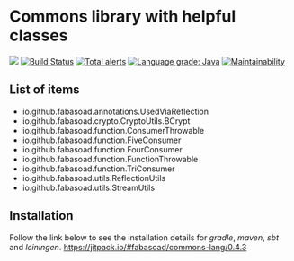 # Commons library with helpful classes

[![](https://jitpack.io/v/fabasoad/commons-lang.svg)](https://jitpack.io/#fabasoad/commons-lang) [![Build Status](https://travis-ci.org/fabasoad/commons-lang.svg?branch=master)](https://travis-ci.org/fabasoad/commons-lang) [![Total alerts](https://img.shields.io/lgtm/alerts/g/fabasoad/commons-lang.svg?logo=lgtm&logoWidth=18)](https://lgtm.com/projects/g/fabasoad/commons-lang/alerts/) [![Language grade: Java](https://img.shields.io/lgtm/grade/java/g/fabasoad/commons-lang.svg?logo=lgtm&logoWidth=18)](https://lgtm.com/projects/g/fabasoad/commons-lang/context:java) [![Maintainability](https://api.codeclimate.com/v1/badges/5f545f6546b14c6e68e0/maintainability)](https://codeclimate.com/github/fabasoad/commons-lang/maintainability)

## List of items

- io.github.fabasoad.annotations.UsedViaReflection
- io.github.fabasoad.crypto.CryptoUtils.BCrypt
- io.github.fabasoad.function.ConsumerThrowable
- io.github.fabasoad.function.FiveConsumer
- io.github.fabasoad.function.FourConsumer
- io.github.fabasoad.function.FunctionThrowable
- io.github.fabasoad.function.TriConsumer
- io.github.fabasoad.utils.ReflectionUtils
- io.github.fabasoad.utils.StreamUtils

## Installation

Follow the link below to see the installation details for _gradle_, _maven_, _sbt_ and _leiningen_.
https://jitpack.io/#fabasoad/commons-lang/0.4.3
